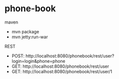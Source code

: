 phone-book
==========

maven
* mvn package
* mvn jetty:run-war

REST
* POST: http://localhost:8080/phonebook/rest/user?login=login&phone=phone
* GET: http://localhost:8080/phonebook/rest/user
* GET: http://localhost:8080/phonebook/rest/user/1
